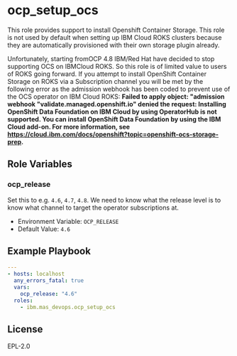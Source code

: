 ocp_setup_ocs
=============

This role provides support to install Openshift Container Storage. This role is not used by default when setting up IBM Cloud ROKS clusters because they are automatically provisioned with their own storage plugin already.

Unfortunately, starting fromOCP 4.8 IBM/Red Hat have decided to stop supporting OCS on IBMCloud ROKS.  So this role is of limited value to users of ROKS going forward.  If you attempt to install OpenShift Container Storage on ROKS via a Subscription channel you will be met by the following error as the admission webhook has been coded to prevent use of the OCS operator on IBM Cloud ROKS: **Failed to apply object: "admission webhook "validate.managed.openshift.io" denied the request: Installing OpenShift Data Foundation on IBM Cloud by using OperatorHub is not supported. You can install OpenShift Data Foundation by using the IBM Cloud add-on. For more information, see https://cloud.ibm.com/docs/openshift?topic=openshift-ocs-storage-prep.**

Role Variables
--------------

### ocp_release
Set this to e.g. `4.6`, `4.7`, `4.8`.  We need to know what the release level is to know what channel to target the operator subscriptions at.

- Environment Variable: `OCP_RELEASE`
- Default Value: `4.6`


Example Playbook
----------------

```yaml
---
- hosts: localhost
  any_errors_fatal: true
  vars:
    ocp_release: "4.6"
  roles:
    - ibm.mas_devops.ocp_setup_ocs
```

License
-------

EPL-2.0

